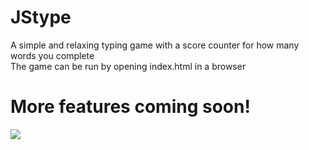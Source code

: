 # JStype

A simple and relaxing typing game with a score counter for how many words you complete  
The game can be run by opening index.html in a browser  
  
# More features coming soon!

<img src="https://imgur.com/7PJ7LAl.jpg">
